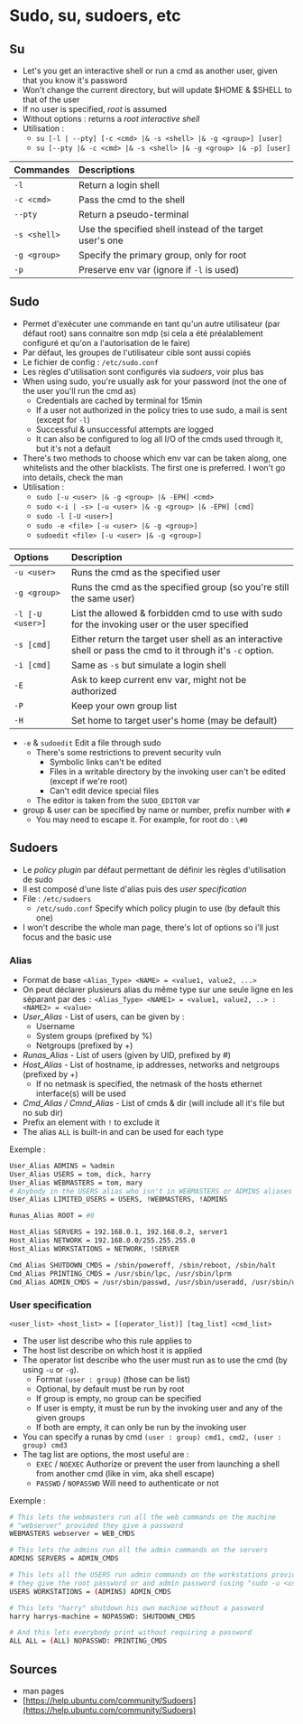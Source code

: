 # Sudo, su, sudoers, etc

## Su

* Let's you get an interactive shell or run a cmd as another user, given that you know it's password
* Won't change the current directory, but will update $HOME & $SHELL to that of the user
* If no user is specified, _root_ is assumed
* Without options : returns a _root interactive shell_
* Utilisation :
  * `su [-l | --pty] [-c <cmd> |& -s <shell> |& -g <group>] [user]`
  * `su [--pty |& -c <cmd> |& -s <shell> |& -g <group> |& -p] [user]`

| Commandes | Descriptions |
| :--- | :--- |
| `-l` | Return a login shell |
| `-c <cmd>` | Pass the cmd to the shell |
| `--pty`  | Return a pseudo-terminal |
| `-s <shell>` | Use the specified shell instead of the target user's one |
| `-g <group>` | Specify the primary group, only for root |
| `-p` | Preserve env var \(ignore if `-l` is used\) |

## Sudo

* Permet d'exécuter une commande en tant qu'un autre utilisateur \(par défaut root\) sans connaitre son mdp \(si cela a été préalablement configuré et qu'on a l'autorisation de le faire\)
* Par défaut, les groupes de l'utilisateur cible sont aussi copiés
* Le fichier de config : `/etc/sudo.conf`
* Les règles d'utilisation sont configurés via _sudoers_, voir plus bas
* When using sudo, you're usually ask for your password \(not the one of the user you'll run the cmd as\)
  * Credentials are cached by terminal for 15min
  * If a user not authorized in the policy tries to use sudo, a mail is sent \(except for `-l`\)
  * Successful & unsuccessful attempts are logged
  * It can also be configured to log all I/O of the cmds used through it, but it's not a default
* There's two methods to choose which env var can be taken along, one whitelists and the other blacklists. The first one is preferred. I won't go into details, check the man
* Utilisation :
  * `sudo [-u <user> |& -g <group> |& -EPH] <cmd>`
  * `sudo <-i | -s> [-u <user> |& -g <group> |& -EPH] [cmd]`
  * `sudo -l [-U <user>]`
  * `sudo -e <file> [-u <user> |& -g <group>]`
  * `sudoedit <file> [-u <user> |& -g <group>]`

| Options | Description |
| :--- | :--- |
| `-u <user>` | Runs the cmd as the specified user |
| `-g <group>` | Runs the cmd as the specified group \(so you're still the same user\) |
| `-l [-U <user>]` | List the allowed & forbidden cmd to use with sudo for the invoking user or the user specified |
| `-s [cmd]` | Either return the target user shell as an interactive shell or pass the cmd to it through it's `-c` option. |
| `-i [cmd]` | Same as `-s` but simulate a login shell |
| `-E` | Ask to keep current env var, might not be authorized |
| `-P` | Keep your own group list |
| `-H` | Set home to target user's home \(may be default\) |

* `-e` & `sudoedit` Edit a file through sudo
  * There's some restrictions to prevent security vuln
    * Symbolic links can't be edited
    * Files in a writable directory by the invoking user can't be edited \(except if we're root\)
    * Can't edit device special files
  * The editor is taken from the `SUDO_EDITOR` var
* group & user can be specified by name or number, prefix number with `#`
  * You may need to escape it. For example, for root do : `\#0`

## Sudoers

* Le _policy plugin_ par défaut permettant de définir les règles d'utilisation de sudo
* Il est composé d'une liste d'alias puis des _user specification_
* File : `/etc/sudoers`
  * `/etc/sudo.conf` Specify which policy plugin to use \(by default this one\)
* I won't describe the whole man page, there's lot of options so i'll just focus and the basic use

### Alias

* Format de base `<Alias_Type> <NAME> = <value1, value2, ...>`
* On peut déclarer plusieurs alias du même type sur une seule ligne en les séparant par des `:` `<Alias_Type> <NAME1> = <value1, value2, ..> : <NAME2> = <value>`
* _User\_Alias_ - List of users, can be given by :
  * Username
  * System groups \(prefixed by %\)
  * Netgroups \(prefixed by +\)
* _Runas\_Alias_ - List of users \(given by UID, prefixed by \#\)
* _Host\_Alias_ - List of hostname, ip addresses, networks and netgroups \(prefixed by +\)
  * If no netmask is specified, the netmask of the hosts ethernet interface\(s\) will be used
* _Cmd\_Alias / Cmnd\_Alias_ - List of cmds & dir \(will include all it's file but no sub dir\)
* Prefix an element with `!` to exclude it
* The alias `ALL` is built-in and can be used for each type

Exemple :

```bash
User_Alias ADMINS = %admin
User_Alias USERS = tom, dick, harry
User_Alias WEBMASTERS = tom, mary
# Anybody in the USERS alias who isn't in WEBMASTERS or ADMINS aliases
User_Alias LIMITED_USERS = USERS, !WEBMASTERS, !ADMINS

Runas_Alias ROOT = #0

Host_Alias SERVERS = 192.168.0.1, 192.168.0.2, server1
Host_Alias NETWORK = 192.168.0.0/255.255.255.0
Host_Alias WORKSTATIONS = NETWORK, !SERVER

Cmd_Alias SHUTDOWN_CMDS = /sbin/poweroff, /sbin/reboot, /sbin/halt
Cmd_Alias PRINTING_CMDS = /usr/sbin/lpc, /usr/sbin/lprm
Cmd_Alias ADMIN_CMDS = /usr/sbin/passwd, /usr/sbin/useradd, /usr/sbin/userdel, /usr/sbin/usermod, /usr/sbin/visudo
```

### User specification

`<user_list> <host_list> = [(operator_list)] [tag_list] <cmd_list>`

* The user list describe who this rule applies to
* The host list describe on which host it is applied
* The operator list describe who the user must run as to use the cmd \(by using `-u` or `-g`\).
  * Format `(user : group)` \(those can be list\)
  * Optional, by default must be run by root
  * If group is empty, no group can be specified
  * If user is empty, it must be run by the invoking user and any of the given groups
  * If both are empty, it can only be run by the invoking user
* You can specify a runas by cmd `(user : group) cmd1, cmd2, (user : group) cmd3`
* The tag list are options, the most useful are  :
  * `EXEC` / `NOEXEC` Authorize or prevent the user from launching a shell from another cmd \(like in vim, aka shell escape\)
  * `PASSWD` / `NOPASSWD` Will need to authenticate or not

Exemple :

```bash
# This lets the webmasters run all the web commands on the machine 
# "webserver" provided they give a password
WEBMASTERS webserver = WEB_CMDS

# This lets the admins run all the admin commands on the servers
ADMINS SERVERS = ADMIN_CMDS

# This lets all the USERS run admin commands on the workstations provided 
# they give the root password or and admin password (using "sudo -u <username>")
USERS WORKSTATIONS = (ADMINS) ADMIN_CMDS

# This lets "harry" shutdown his own machine without a password
harry harrys-machine = NOPASSWD: SHUTDOWN_CMDS

# And this lets everybody print without requiring a password
ALL ALL = (ALL) NOPASSWD: PRINTING_CMDS
```

## Sources

* man pages
* [https://help.ubuntu.com/community/Sudoers](https://help.ubuntu.com/community/Sudoers)

